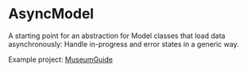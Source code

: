 # AsyncModel

A starting point for an abstraction for Model classes that load data asynchronously: Handle in-progress and error states in a generic way.

Example project: [MuseumGuide](https://github.com/ralfebert/MuseumGuide)
